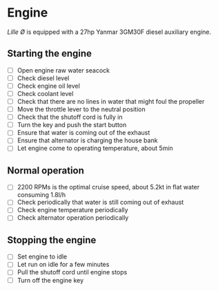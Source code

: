 # Engine

_Lille Ø_ is equipped with a 27hp Yanmar 3GM30F diesel auxiliary engine.

## Starting the engine

- [ ] Open engine raw water seacock
- [ ] Check diesel level
- [ ] Check engine oil level
- [ ] Check coolant level
- [ ] Check that there are no lines in water that might foul the propeller
- [ ] Move the throttle lever to the neutral position
- [ ] Check that the shutoff cord is fully in
- [ ] Turn the key and push the start button
- [ ] Ensure that water is coming out of the exhaust
- [ ] Ensure that alternator is charging the house bank
- [ ] Let engine come to operating temperature, about 5min

## Normal operation

- [ ] 2200 RPMs is the optimal cruise speed, about 5.2kt in flat water consuming 1.8l/h
- [ ] Check periodically that water is still coming out of exhaust
- [ ] Check engine temperature periodically 
- [ ] Check alternator operation periodically

## Stopping the engine

- [ ] Set engine to idle
- [ ] Let run on idle for a few minutes
- [ ] Pull the shutoff cord until engine stops
- [ ] Turn off the engine key